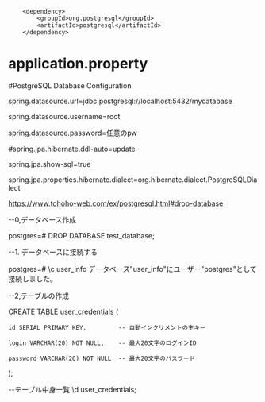 <!--ポスグレxml-->
		<dependency>
			<groupId>org.postgresql</groupId>
			<artifactId>postgresql</artifactId>
		</dependency>

# application.property
  #PostgreSQL Database Configuration
  
spring.datasource.url=jdbc:postgresql://localhost:5432/mydatabase

spring.datasource.username=root

spring.datasource.password=任意のpw

#spring.jpa.hibernate.ddl-auto=update

spring.jpa.show-sql=true

spring.jpa.properties.hibernate.dialect=org.hibernate.dialect.PostgreSQLDialect

https://www.tohoho-web.com/ex/postgresql.html#drop-database

--0,データベース作成

postgres=# DROP DATABASE test_database;

--1. データベースに接続する

postgres=# \c user_info
データベース"user_info"にユーザー"postgres"として接続しました。

--2,テーブルの作成

CREATE TABLE user_credentials (

    id SERIAL PRIMARY KEY,         -- 自動インクリメントの主キー
    
    login VARCHAR(20) NOT NULL,    -- 最大20文字のログインID
    
    password VARCHAR(20) NOT NULL  -- 最大20文字のパスワード
);

--テーブル中身一覧
\d user_credentials;
